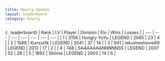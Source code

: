 ```yaml
---
title: Hourly Update
layout: leaderboard
category: hourly
---
```


{: .leaderboard}
| Rank | LV | Player | Division | Elo | Wins | Losses |
| --- | --- | --- | --- | --- | --- | --- |
| <span data-change="0">1</span> | 3156 | <span title="ID: 164871">Hungry YuYu</span> | LEGEND | <span data-change="9">2065</span> | <span data-change="1">23</span> | <span data-change="0">4</span> |
| <span data-change="0">2</span> | 1589 | <span title="ID: 392407">Kunzut1k</span> | LEGEND | <span data-change="-2">2041</span> | <span data-change="1">37</span> | <span data-change="1">14</span> |
| <span data-change="0">3</span> | 941 | <span title="ID: 562775">lekuimeshione69</span> | LEGEND | <span data-change="0">2012</span> | <span data-change="0">17</span> | <span data-change="0">2</span> |
| <span data-change="0">4</span> | 748 | <span title="ID: 174294">SAAAAAAANNNNNSS</span> | LEGEND | <span data-change="0">2007</span> | <span data-change="0">52</span> | <span data-change="0">28</span> |
| <span data-change="0">5</span> | 1892 | <span title="ID: 353063">Sktima</span> | LEGEND | <span data-change="0">2003</span> | <span data-change="0">14</span> | <span data-change="0">6</span> |